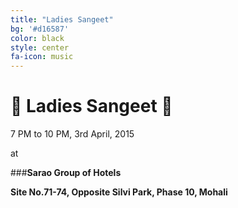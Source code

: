 ```yaml
---
title: "Ladies Sangeet"
bg: '#d16587'
color: black
style: center
fa-icon: music
---
```


# :dancers: Ladies Sangeet :dancers:

7 PM to 10 PM, 3rd April, 2015

at 

###__Sarao Group of Hotels__ 

__Site No.71-74, Opposite Silvi Park, Phase 10, Mohali__

